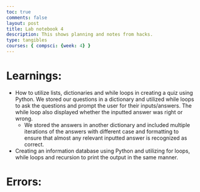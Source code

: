 ```yaml
---
toc: true
comments: false
layout: post
title: Lab notebook 4
description: This shows planning and notes from hacks.
type: tangibles
courses: { compsci: {week: 4} }
---
```


# Learnings:
- How to utilize lists, dictionaries and while loops in creating a quiz using Python. We stored our questions in a dictionary and utilized while loops to ask the questions and prompt the user for their inputs/answers. The while loop also displayed whether the inputted answer was right or wrong.
    - We stored the answers in another dictionary and included multiple iterations of the answers with different case and formatting to ensure that almost any relevant inputted answer is recognized as correct.
- Creating an information database using Python and utilizing for loops, while loops and recursion to print the output in the same manner. 

# Errors:
